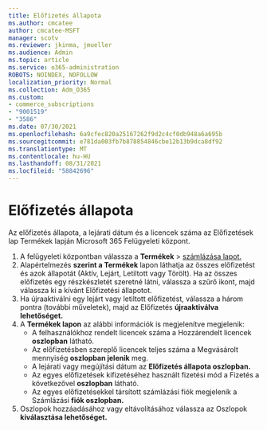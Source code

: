 ```yaml
---
title: Előfizetés állapota
ms.author: cmcatee
author: cmcatee-MSFT
manager: scotv
ms.reviewer: jkinma, jmueller
ms.audience: Admin
ms.topic: article
ms.service: o365-administration
ROBOTS: NOINDEX, NOFOLLOW
localization_priority: Normal
ms.collection: Adm_O365
ms.custom:
- commerce_subscriptions
- "9001519"
- "3586"
ms.date: 07/30/2021
ms.openlocfilehash: 6a9cfec820a25167262f9d2c4cf0db948a6a695b
ms.sourcegitcommit: e781da003fb7b878854846cbe12b13b9dca8df92
ms.translationtype: MT
ms.contentlocale: hu-HU
ms.lasthandoff: 08/31/2021
ms.locfileid: "58842696"
---
```

# <a name="subscription-status"></a>Előfizetés állapota

Az előfizetés állapota, a lejárati dátum és  a licencek száma az Előfizetések lap Termékek lapján Microsoft 365 Felügyeleti központ.

1. A felügyeleti központban válassza a **Termékek**  >  [számlázása lapot.](https://go.microsoft.com/fwlink/p/?linkid=842054)
2. Alapértelmezés **szerint a Termékek** lapon láthatja az összes előfizetést és azok állapotát (Aktív, Lejárt, Letiltott vagy Törölt). Ha az összes előfizetés egy részkészletét szeretné látni,  válassza a szűrő ikont, majd válassza ki a kívánt Előfizetési állapotot.
3. Ha újraaktiválni egy lejárt vagy letiltott előfizetést, válassza a három pontra (további műveletek), majd az Előfizetés **újraaktiválva lehetőséget.**
4. A **Termékek lapon** az alábbi információk is megjelenítve megjelenik:
    - A felhasználókhoz rendelt licencek száma a Hozzárendelt licencek **oszlopban** látható.
    - Az előfizetésben szereplő licencek teljes száma a Megvásárolt mennyiség **oszlopban jelenik** meg.
    - A lejárati vagy megújítási dátum az **Előfizetés állapota oszlopban.**
    - Az egyes előfizetések kifizetéséhez használt fizetési mód a Fizetés a következővel **oszlopban** látható.
    - Az egyes előfizetésekkel társított számlázási fiók megjelenik a Számlázási **fiók oszlopban.**
5. Oszlopok hozzáadásához vagy eltávolításához válassza az Oszlopok **kiválasztása lehetőséget.**